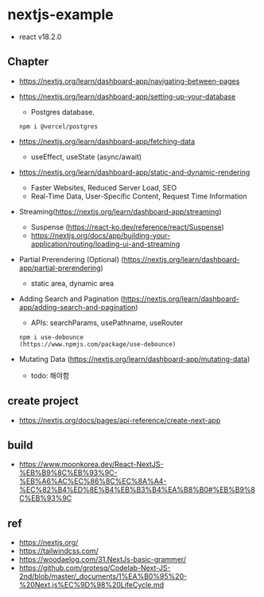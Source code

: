 # nextjs-example
- react v18.2.0

## Chapter
- https://nextjs.org/learn/dashboard-app/navigating-between-pages
- https://nextjs.org/learn/dashboard-app/setting-up-your-database
  - Postgres database. 
  ```
  npm i @vercel/postgres
  ```
- https://nextjs.org/learn/dashboard-app/fetching-data
  - useEffect, useState (async/await)
- https://nextjs.org/learn/dashboard-app/static-and-dynamic-rendering
  - Faster Websites, Reduced Server Load, SEO
  - Real-Time Data, User-Specific Content, Request Time Information
- Streaming(https://nextjs.org/learn/dashboard-app/streaming)
  - Suspense (https://react-ko.dev/reference/react/Suspense)
  - https://nextjs.org/docs/app/building-your-application/routing/loading-ui-and-streaming
- Partial Prerendering (Optional) (https://nextjs.org/learn/dashboard-app/partial-prerendering)
  - static area, dynamic area
- Adding Search and Pagination (https://nextjs.org/learn/dashboard-app/adding-search-and-pagination)
  - APIs: searchParams, usePathname, useRouter
  
  ```
  npm i use-debounce
  (https://www.npmjs.com/package/use-debounce)
  ```

- Mutating Data (https://nextjs.org/learn/dashboard-app/mutating-data)
  - todo: 해야함


## create project
  - https://nextjs.org/docs/pages/api-reference/create-next-app

## build
  - https://www.moonkorea.dev/React-NextJS-%EB%B9%8C%EB%93%9C-%EB%A6%AC%EC%86%8C%EC%8A%A4-%EC%82%B4%ED%8E%B4%EB%B3%B4%EA%B8%B0#%EB%B9%8C%EB%93%9C
 
## ref
  - https://nextjs.org/
  - https://tailwindcss.com/
  - https://woodaelog.com/31.NextJs-basic-grammer/
  - https://github.com/grotesq/Codelab-Next-JS-2nd/blob/master/_documents/1%EA%B0%95%20-%20Next.js%EC%9D%98%20LifeCycle.md
